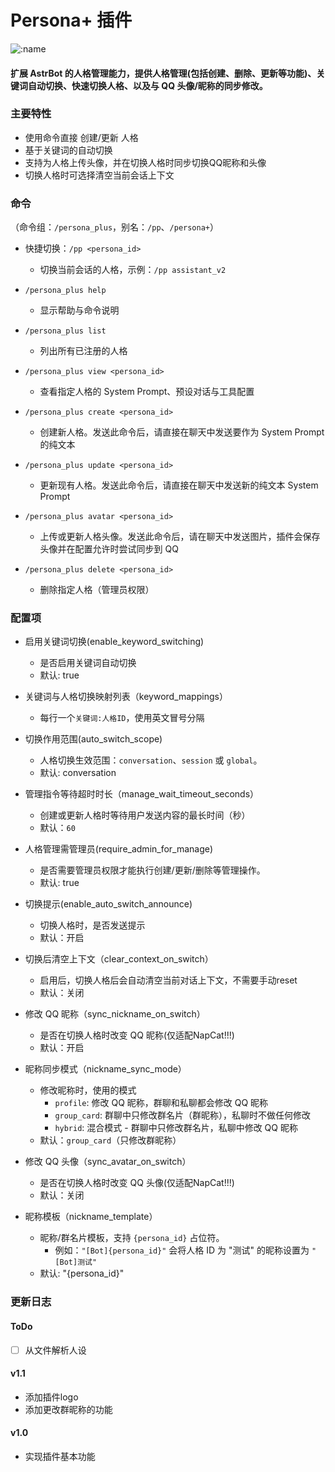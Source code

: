 # Persona+ 插件

![:name](https://count.getloli.com/@astrbot_plugin_persona_plus?name=astrbot_plugin_persona_plus&theme=miku&padding=7&offset=0&align=top&scale=1&pixelated=1&darkmode=auto)

#### 扩展 AstrBot 的人格管理能力，提供人格管理(包括创建、删除、更新等功能)、关键词自动切换、快速切换人格、以及与 QQ 头像/昵称的同步修改。

### 主要特性
- 使用命令直接 创建/更新 人格
- 基于关键词的自动切换
- 支持为人格上传头像，并在切换人格时同步切换QQ昵称和头像
- 切换人格时可选择清空当前会话上下文

### 命令
（命令组：`/persona_plus`，别名：`/pp`、`/persona+`）

- 快捷切换：`/pp <persona_id>`
  - 切换当前会话的人格，示例：`/pp assistant_v2`
  
- `/persona_plus help`
  - 显示帮助与命令说明

- `/persona_plus list`
  - 列出所有已注册的人格

- `/persona_plus view <persona_id>`
  - 查看指定人格的 System Prompt、预设对话与工具配置

- `/persona_plus create <persona_id>`
  - 创建新人格。发送此命令后，请直接在聊天中发送要作为 System Prompt 的纯文本

- `/persona_plus update <persona_id>`
  - 更新现有人格。发送此命令后，请直接在聊天中发送新的纯文本 System Prompt

- `/persona_plus avatar <persona_id>`
  - 上传或更新人格头像。发送此命令后，请在聊天中发送图片，插件会保存头像并在配置允许时尝试同步到 QQ

- `/persona_plus delete <persona_id>`
  - 删除指定人格（管理员权限）


### 配置项
- 启用关键词切换(enable_keyword_switching)
  - 是否启用关键词自动切换
  - 默认: true

- 关键词与人格切换映射列表（keyword_mappings）
  - 每行一个`关键词:人格ID`，使用英文冒号分隔
  
- 切换作用范围(auto_switch_scope)
  - 人格切换生效范围：`conversation`、`session` 或 `global`。
  - 默认: conversation
   
- 管理指令等待超时时长（manage_wait_timeout_seconds）
  - 创建或更新人格时等待用户发送内容的最长时间（秒）
  - 默认：`60`
  

- 人格管理需管理员(require_admin_for_manage)
  - 是否需要管理员权限才能执行创建/更新/删除等管理操作。
  - 默认: true

- 切换提示(enable_auto_switch_announce)
  - 切换人格时，是否发送提示
  - 默认：开启

- 切换后清空上下文（clear_context_on_switch）
  - 启用后，切换人格后会自动清空当前对话上下文，不需要手动reset
  - 默认：关闭
  
- 修改 QQ 昵称（sync_nickname_on_switch）
  - 是否在切换人格时改变 QQ 昵称(仅适配NapCat!!!)
  - 默认：开启

- 昵称同步模式（nickname_sync_mode）
  - 修改昵称时，使用的模式
    - `profile`: 修改 QQ 昵称，群聊和私聊都会修改 QQ 昵称
    - `group_card`: 群聊中只修改群名片（群昵称），私聊时不做任何修改
    - `hybrid`: 混合模式 - 群聊中只修改群名片，私聊中修改 QQ 昵称
  - 默认：`group_card`（只修改群昵称）
- 修改 QQ 头像（sync_avatar_on_switch）
  - 是否在切换人格时改变 QQ 头像(仅适配NapCat!!!)
  - 默认：关闭
  
- 昵称模板（nickname_template）
  - 昵称/群名片模板，支持 `{persona_id}` 占位符。
    - 例如：`"[Bot]{persona_id}"` 会将人格 ID 为 "测试" 的昵称设置为 `"[Bot]测试"`
  - 默认: "{persona_id}"


### 更新日志
#### ToDo
  - [ ] 从文件解析人设
  
#### v1.1
  - 添加插件logo
  - 添加更改群昵称的功能
  
#### v1.0
  - 实现插件基本功能

